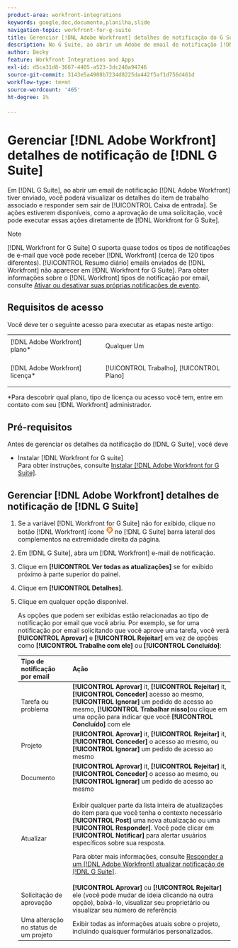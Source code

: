```yaml
---
product-area: workfront-integrations
keywords: google,doc,documento,planilha,slide
navigation-topic: workfront-for-g-suite
title: Gerenciar [!DNL Adobe Workfront] detalhes de notificação do G Suite
description: No G Suite, ao abrir um Adobe de email de notificação [!DNL Workfront] tiver enviado, você poderá visualizar os detalhes do item de trabalho associado e responder sem sair da Caixa de entrada. Se ações estiverem disponíveis, como aprovar uma solicitação, você pode executar essas ações diretamente do Workfront para o G Suite.
author: Becky
feature: Workfront Integrations and Apps
exl-id: d5ca31d8-3667-4405-a523-3dc248a94746
source-git-commit: 3143e5a4988b7234d8225da442f5af1d756d461d
workflow-type: tm+mt
source-wordcount: '465'
ht-degree: 1%

---
```


# Gerenciar [!DNL Adobe Workfront] detalhes de notificação de [!DNL G Suite]

Em [!DNL G Suite], ao abrir um email de notificação [!DNL Adobe Workfront] tiver enviado, você poderá visualizar os detalhes do item de trabalho associado e responder sem sair de [!UICONTROL Caixa de entrada]. Se ações estiverem disponíveis, como a aprovação de uma solicitação, você pode executar essas ações diretamente de [!DNL Workfront for G Suite].

>[!NOTE]
>
> [!DNL Workfront for G Suite] O suporta quase todos os tipos de notificações de e-mail que você pode receber [!DNL Workfront] (cerca de 120 tipos diferentes). [!UICONTROL Resumo diário] emails enviados de [!DNL Workfront] não aparecer em [!DNL Workfront for G Suite]. Para obter informações sobre o [!DNL Workfront] tipos de notificação por email, consulte [Ativar ou desativar suas próprias notificações de evento](../../workfront-basics/using-notifications/activate-or-deactivate-your-own-event-notifications.md).

## Requisitos de acesso

Você deve ter o seguinte acesso para executar as etapas neste artigo:

<table style="table-layout:auto"> 
 <col> 
 <col> 
 <tbody> 
  <tr> 
   <td role="rowheader">[!DNL Adobe Workfront] plano*</td> 
   <td> <p>Qualquer Um</p> </td> 
  </tr> 
  <tr> 
   <td role="rowheader">[!DNL Adobe Workfront] licença*</td> 
   <td> <p>[!UICONTROL Trabalho], [!UICONTROL Plano]</p> </td> 
  </tr> 
  </tbody> 
</table>

&#42;Para descobrir qual plano, tipo de licença ou acesso você tem, entre em contato com seu [!DNL Workfront] administrador.

## Pré-requisitos

Antes de gerenciar os detalhes da notificação do [!DNL G Suite], você deve

* Instalar [!DNL Workfront for G suite]\
   Para obter instruções, consulte [Instalar [!DNL Adobe Workfront for G Suite]](../../workfront-integrations-and-apps/workfront-for-g-suite/install-workfront-for-gsuite.md).

## Gerenciar [!DNL Adobe Workfront] detalhes de notificação de [!DNL G Suite]

1. Se a variável [!DNL Workfront for G Suite] não for exibido, clique no botão [!DNL Workfront] ícone ![](assets/wf-lion-icon.png) no [!DNL G Suite] barra lateral dos complementos na extremidade direita da página.
1. Em [!DNL G Suite], abra um [!DNL Workfront] e-mail de notificação.
1. Clique em **[!UICONTROL Ver todas as atualizações]** se for exibido próximo à parte superior do painel.
1. Clique em **[!UICONTROL Detalhes]**.
1. Clique em qualquer opção disponível.

   As opções que podem ser exibidas estão relacionadas ao tipo de notificação por email que você abriu. Por exemplo, se for uma notificação por email solicitando que você aprove uma tarefa, você verá **[!UICONTROL Aprovar]** e **[!UICONTROL Rejeitar]** em vez de opções como **[!UICONTROL Trabalhe com ele]** ou **[!UICONTROL Concluído]**:

   <table style="table-layout:auto"> 
    <col> 
    <col> 
    <thead> 
     <tr> 
      <th>Tipo de notificação por email</th> 
      <th>Ação</th> 
     </tr> 
    </thead> 
    <tbody> 
     <tr> 
      <td>Tarefa ou problema</td> 
      <td><strong>[!UICONTROL Aprovar]</strong> it, <strong>[!UICONTROL Rejeitar]</strong> it, <strong>[!UICONTROL Conceder]</strong> acesso ao mesmo, <strong>[!UICONTROL Ignorar]</strong> um pedido de acesso ao mesmo, <strong>[!UICONTROL Trabalhar nisso]</strong>ou clique em uma opção para indicar que você <strong>[!UICONTROL Concluído]</strong> com ele</td> 
     </tr> 
     <tr> 
      <td>Projeto</td> 
      <td><strong>[!UICONTROL Aprovar]</strong> it, <strong>[!UICONTROL Rejeitar]</strong> it, <strong>[!UICONTROL Conceder]</strong> o acesso ao mesmo, ou <strong>[!UICONTROL Ignorar]</strong> um pedido de acesso ao mesmo</td> 
     </tr> 
     <tr> 
      <td>Documento</td> 
      <td><strong>[!UICONTROL Aprovar]</strong> it, <strong>[!UICONTROL Rejeitar]</strong> it, <strong>[!UICONTROL Conceder]</strong> o acesso ao mesmo, ou <strong>[!UICONTROL Ignorar]</strong> um pedido de acesso ao mesmo</td> 
     </tr> 
     <tr> 
      <td>Atualizar </td> 
      <td> <p>Exibir qualquer parte da lista inteira de atualizações do item para que você tenha o contexto necessário <strong>[!UICONTROL Post]</strong> uma nova atualização ou uma <strong>[!UICONTROL Responder]</strong>. Você pode clicar em <strong>[!UICONTROL Notificar]</strong> para alertar usuários específicos sobre sua resposta. </p> <p>Para obter mais informações, consulte <a href="../../workfront-integrations-and-apps/workfront-for-g-suite/reply-to-wf-update-notification-from-gsuite.md" class="MCXref xref">Responder a um [!DNL Adobe Workfront] atualizar notificação de [!DNL G Suite]</a>.</p> </td> 
     </tr> 
     <tr> 
      <td>Solicitação de aprovação</td> 
      <td><strong>[!UICONTROL Aprovar]</strong> ou <strong>[!UICONTROL Rejeitar]</strong> ele (você pode mudar de ideia clicando na outra opção), baixá-lo, visualizar seu proprietário ou visualizar seu número de referência</td> 
     </tr> 
     <tr> 
      <td>Uma alteração no status de um projeto</td> 
      <td> Exibir todas as informações atuais sobre o projeto, incluindo quaisquer formulários personalizados. </td> 
     </tr> 
    </tbody> 
   </table>
